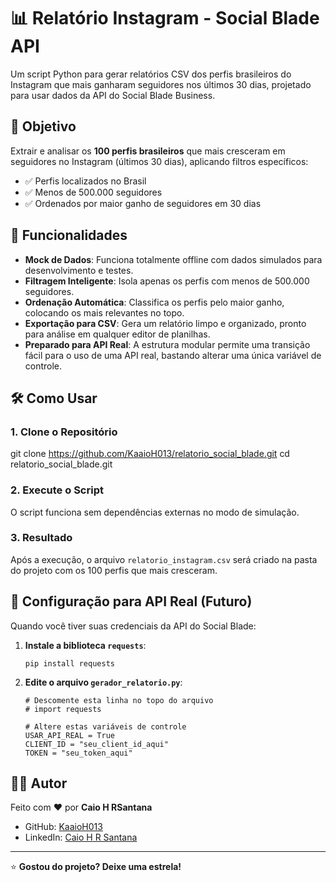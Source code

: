 # 📊 Relatório Instagram - Social Blade API

Um script Python para gerar relatórios CSV dos perfis brasileiros do Instagram que mais ganharam seguidores nos últimos 30 dias, projetado para usar dados da API do Social Blade Business.

## 🎯 Objetivo

Extrair e analisar os **100 perfis brasileiros** que mais cresceram em seguidores no Instagram (últimos 30 dias), aplicando filtros específicos:
- ✅ Perfis localizados no Brasil
- ✅ Menos de 500.000 seguidores
- ✅ Ordenados por maior ganho de seguidores em 30 dias

## 🚀 Funcionalidades

- **Mock de Dados**: Funciona totalmente offline com dados simulados para desenvolvimento e testes.
- **Filtragem Inteligente**: Isola apenas os perfis com menos de 500.000 seguidores.
- **Ordenação Automática**: Classifica os perfis pelo maior ganho, colocando os mais relevantes no topo.
- **Exportação para CSV**: Gera um relatório limpo e organizado, pronto para análise em qualquer editor de planilhas.
- **Preparado para API Real**: A estrutura modular permite uma transição fácil para o uso de uma API real, bastando alterar uma única variável de controle.

## 🛠️ Como Usar

### 1. Clone o Repositório
git clone https://github.com/KaaioH013/relatorio_social_blade.git
cd relatorio_social_blade.git

### 2. Execute o Script
O script funciona sem dependências externas no modo de simulação.

### 3. Resultado
Após a execução, o arquivo `relatorio_instagram.csv` será criado na pasta do projeto com os 100 perfis que mais cresceram.

## 🔧 Configuração para API Real (Futuro)

Quando você tiver suas credenciais da API do Social Blade:

1.  **Instale a biblioteca `requests`**:
    ```
    pip install requests
    ```
2.  **Edite o arquivo `gerador_relatorio.py`**:
    ```
    # Descomente esta linha no topo do arquivo
    # import requests

    # Altere estas variáveis de controle
    USAR_API_REAL = True
    CLIENT_ID = "seu_client_id_aqui"
    TOKEN = "seu_token_aqui"
    ```

## 👨‍💻 Autor

Feito com ❤️ por **Caio H RSantana**

- GitHub: [KaaioH013](https://github.com/KaaioH013)
- LinkedIn: [Caio H R Santana](https://www.linkedin.com/in/caio-henrique-r-santana-3443a3189/)

---
⭐ **Gostou do projeto? Deixe uma estrela!**
